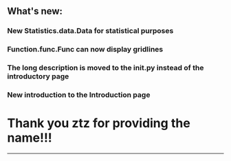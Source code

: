 ## What's new:  
### New Statistics.data.Data for statistical purposes  
### Function.func.Func can now display gridlines  
### The long description is moved to the __init__.py instead of the introductory page  
### New introduction to the Introduction page  
# Thank you ztz for providing the name!!!
------------------------------------------------------------
